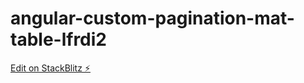 # angular-custom-pagination-mat-table-lfrdi2

[Edit on StackBlitz ⚡️](https://stackblitz.com/edit/angular-custom-pagination-mat-table-9btyui)